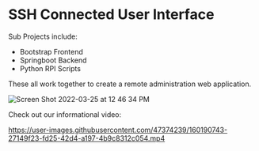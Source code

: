 # SSH Connected User Interface

Sub Projects include: 
* Bootstrap Frontend
* Springboot Backend
* Python RPI Scripts

These all work together to create a remote administration web application. 

![Screen Shot 2022-03-25 at 12 46 34 PM](https://user-images.githubusercontent.com/47374239/160191020-e112dd39-4ace-4e72-9145-aaa291b9f9bb.png)

Check out our informational video: 

https://user-images.githubusercontent.com/47374239/160190743-27149f23-fd25-42d4-a197-4b9c8312c054.mp4

